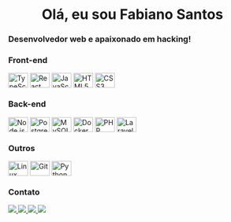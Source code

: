 <h1 align="center">
	Olá, eu sou Fabiano Santos
</h1>
<h3>
	Desenvolvedor web e apaixonado em hacking!
</h3>
<div style="display: inline_block">
	<h3>Front-end</h3>
	<img
		align="center"
		alt="TypeScript"
		height="30"
		width="40"
		src="https://cdn.jsdelivr.net/gh/devicons/devicon@latest/icons/typescript/typescript-original.svg"
	/>
	<img
		align="center"
		alt="React"
		height="30"
		width="40"
		src="https://cdn.jsdelivr.net/gh/devicons/devicon@latest/icons/react/react-original.svg"
	/>
	<img
		align="center"
		alt="JavaScript"
		height="30"
		width="40"
		src="https://cdn.jsdelivr.net/gh/devicons/devicon@latest/icons/javascript/javascript-original.svg"
	/>
	<img
		align="center"
		alt="HTML5"
		height="30"
		width="40"
		src="https://cdn.jsdelivr.net/gh/devicons/devicon@latest/icons/html5/html5-plain.svg"
	/>
	<img
		align="center"
		alt="CSS3"
		height="30"
		width="40"
		src="https://cdn.jsdelivr.net/gh/devicons/devicon@latest/icons/css3/css3-original.svg"
	/>
	<h3>Back-end</h3>
	<img
		align="center"
		alt="Node.js"
		height="30"
		width="40"
		src="https://cdn.jsdelivr.net/gh/devicons/devicon@latest/icons/nodejs/nodejs-original-wordmark.svg"
	/>     
	<img
		align="center"
		alt="PostgreSQL"
		height="30"
		width="40"
		src="https://cdn.jsdelivr.net/gh/devicons/devicon@latest/icons/postgresql/postgresql-original-wordmark.svg"
	/>
	<img
		align="center"
		alt="MySQL"
		height="30"
		width="40"
		src="https://cdn.jsdelivr.net/gh/devicons/devicon@latest/icons/mysql/mysql-plain-wordmark.svg"
	/>
	<img
		align="center"
		alt="Docker"
		height="30"
		width="40"
		src="https://cdn.jsdelivr.net/gh/devicons/devicon@latest/icons/docker/docker-original.svg"
	/>
	<img
		align="center"
		alt="PHP"
		height="30"
		width="40"
		src="https://cdn.jsdelivr.net/gh/devicons/devicon@latest/icons/php/php-original.svg"
	/>
	<img
		align="center"
		alt="Laravel"
		height="30"
		width="40"
		src="https://cdn.simpleicons.org/laravel/FF2D20"
	/>
	<h3>Outros</h3>
	<img
		align="center"
		alt="Linux"
		height="30"
		width="40"
		src="https://cdn.jsdelivr.net/gh/devicons/devicon@latest/icons/linux/linux-original.svg"
	/>
	<img
		align="center"
		alt="Git"
		height="30"
		width="40"
		src="https://cdn.jsdelivr.net/gh/devicons/devicon@latest/icons/git/git-original.svg"
	/>
	<img
		align="center"
		alt="Python"
		height="30"
		width="40"
		src="https://cdn.jsdelivr.net/gh/devicons/devicon@latest/icons/python/python-original.svg"
	/>
</div>
<h3>Contato</h3>
<div style="display: inline_block">
	<a href="https://github.com/santosfabin" target="_blank">
		<img
			src="https://img.shields.io/badge/-GitHub-%23212C42?style=for-the-badge&logo=github&logoColor=white"
			target="_blank"
		/>
	</a>
	<a href="https://www.linkedin.com/in/santosfabin" target="_blank">
		<img
			src="https://img.shields.io/badge/-LinkedIn-%230077B5?style=for-the-badge&logo=linkedin&logoColor=white"
			target="_blank"
		/>
	</a>
	<a href="mailto:fsfabianosantos03@gmail.com">
		<img
			src="https://img.shields.io/badge/-Gmail-%23333?style=for-the-badge&logo=gmail&logoColor=white"
			target="_blank"
		/>
	</a>
	<a href="https://tryhackme.com/p/santosfabin" target="_blank">
		<img
			src="https://img.shields.io/badge/-TryHackMe-%23212C42?style=for-the-badge&logo=tryhackme&logoColor=white"
			target="_blank"
		/>
	</a>
</div>
